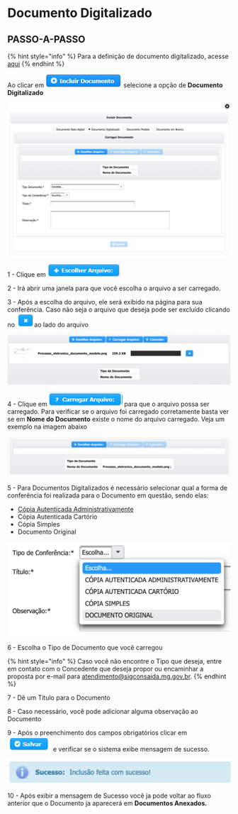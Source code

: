 # Documento Digitalizado

## PASSO-A-PASSO

{% hint style="info" %}
Para a definição de documento digitalizado, acesse [aqui](https://manual.sigconsaida.mg.gov.br/processo-eletronico/processo-eletronico#documento-digitalizado)
{% endhint %}

Ao clicar em ![](../../.gitbook/assets/incluir-documento.png) selecione a opção de **Documento Digitalizado**

![](../../.gitbook/assets/processo_eletronico_documento_digitalizado_1.png)

1 - Clique em ![](../../.gitbook/assets/escolher-arquivo.png) 

2 - Irá abrir uma janela para que você escolha o arquivo a ser carregado.

3 - Após a escolha do arquivo, ele será exibido na página para sua conferência. Caso não seja o arquivo que deseja pode ser excluído clicando no ![](../../.gitbook/assets/x.png)ao lado do arquivo

![Escolher arquivo a ser carregado](../../.gitbook/assets/processo_eletronico_carregar_arquivo.png)

4 - Clique em ![](../../.gitbook/assets/carregar-arquivo.png) para que o arquivo possa ser carregado. Para verificar se o arquivo foi carregado corretamente basta ver se em **Nome do Documento** existe o nome do arquivo carregado. Veja um exemplo na imagem abaixo

![Arquivo carregado](../../.gitbook/assets/processo_eletronico_carregar_arquivo2.png)

5 - Para Documentos Digitalizados é necessário selecionar qual a forma de conferência foi realizada para o Documento em questão, sendo elas: 

* [Cópia Autenticada Administrativamente](https://manual.sigconsaida.mg.gov.br/processo-eletronico/processo-eletronico#copia-autenticada-administrativamente)
* Cópia Autenticada Cartório
* Cópia Simples
* Documento Original

![](../../.gitbook/assets/processo_eletronico_documento_digitalizado_tipo_confere-ncia.png)

6 - Escolha o Tipo de Documento que você carregou

{% hint style="info" %}
Caso você não encontre o Tipo que deseja, entre em contato com o Concedente que deseja propor ou encaminhar a proposta por e-mail para atendimento@sigconsaida.mg.gov.br.
{% endhint %}

7 - Dê um Título para o Documento

8 - Caso necessário, você pode adicionar alguma observação ao Documento

9 - Após o preenchimento dos campos obrigatórios clicar em ![](../../.gitbook/assets/salvar%20%281%29.png)  e verificar se o sistema exibe mensagem de sucesso. 

![](../../.gitbook/assets/processo_eletronico_arquivo_anexado_sucesso.png)

10 - Após exibir a mensagem de Sucesso você ja pode voltar ao fluxo anterior que o Documento ja aparecerá em **Documentos Anexados.**

